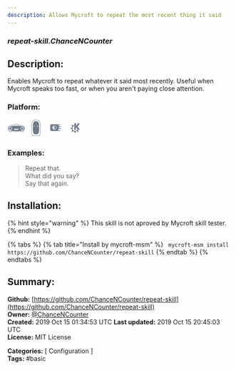 ```yaml
---
description: Allows Mycroft to repeat the most recent thing it said
---
```


### _repeat-skill.ChanceNCounter_  
## Description:  
Enables Mycroft to repeat whatever it said most recently. Useful when Mycroft speaks too fast, or when you aren't paying close attention.  
  
  
### Platform:  
 ![Mark I](../.gitbook/assets/mark-1-icon.png)  ![Mark II](../.gitbook/assets/mark-2-icon.png)  ![Picroft](../.gitbook/assets/picroft-icon.png)  ![plasmoid](../.gitbook/assets/kde.png)   
### Examples:  
> Repeat that.  
> What did you say?  
> Say that again.  
  
## Installation:  
{% hint style="warning" %}
This skill is not aproved by Mycroft skill tester.
{% endhint %}
    
{% tabs %}
{% tab title="Install by mycroft-msm" %}
``` mycroft-msm install https://github.com/ChanceNCounter/repeat-skill```
{% endtab %}
  {% endtabs %}
    
## Summary:  
**Github:** [https://github.com/ChanceNCounter/repeat-skill](https://github.com/ChanceNCounter/repeat-skill)  
**Owner:** [@ChanceNCounter](https://github.com/ChanceNCounter)  
**Created:** 2019 Oct 15 01:34:53 UTC  **Last updated:** 2019 Oct 15 20:45:03 UTC  
**License:** MIT License  
  
**Categories:** [ Configuration ]   
**Tags:** \#basic   
